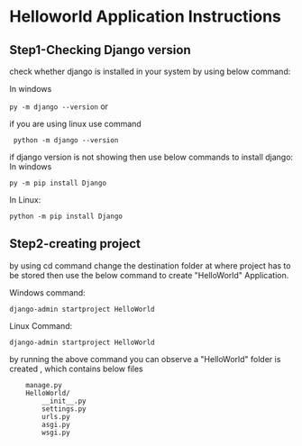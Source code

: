 # Helloworld Application Instructions
## Step1-Checking Django version
check whether django is installed in your system by using below command:

In windows

```py -m django --version```  or

if you are using linux use command

``` python -m django --version```

if django version is not showing then use below commands to install django:
In windows

```py -m pip install Django```

In Linux:

```python -m pip install Django```

## Step2-creating project
by using cd command change the destination folder at where project has to be stored then use the below command to create "HelloWorld" Application.

Windows command:

```django-admin startproject HelloWorld```

Linux Command:

```django-admin startproject HelloWorld```

by running the above command you can observe a "HelloWorld" folder is created , which contains below  files
```
    manage.py
    HelloWorld/
        __init__.py
        settings.py
        urls.py
        asgi.py
        wsgi.py
```
